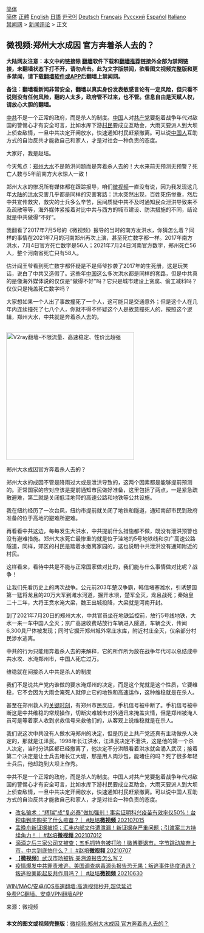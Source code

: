  <!-- 面包屑导航 --> <div class="breadcrumb"><!-- GTranslate: https://gtranslate.io/ -->  <div class="switcher notranslate">  <div class="selected">  <a href="#" onclick="return false;"> 简体</a>  </div>  <div class="option">  <a href="https://www.bannedbook.org" onclick="doGTranslate('zh-CN|zh-CN');jQuery('div.switcher div.selected a').html(jQuery(this).html());return false;" title="简体中文" class="nturl selected"> 简体</a>  <a href="https://www.bannedbook.org/zh-tw/" onclick="doGTranslate('zh-CN|zh-TW');jQuery('div.switcher div.selected a').html(jQuery(this).html());return false;" title="繁體中文" class="nturl"> 正體</a>  <a href="https://www.bannedbook.org/en/" onclick="doGTranslate('zh-CN|en');jQuery('div.switcher div.selected a').html(jQuery(this).html());return false;" title="English" class="nturl"> English</a>  <a href="https://www.bannedbook.org/ja/" onclick="doGTranslate('zh-CN|ja');jQuery('div.switcher div.selected a').html(jQuery(this).html());return false;" title="日本語" class="nturl"> 日語</a>  <a href="https://www.bannedbook.org/ko/" onclick="doGTranslate('zh-CN|ko');jQuery('div.switcher div.selected a').html(jQuery(this).html());return false;" title="한국어" class="nturl"> 한국어</a>  <a href="https://www.bannedbook.org/de/" onclick="doGTranslate('zh-CN|de');jQuery('div.switcher div.selected a').html(jQuery(this).html());return false;" title="Deutsch" class="nturl"> Deutsch</a>  <a href="https://www.bannedbook.org/fr/" onclick="doGTranslate('zh-CN|fr');jQuery('div.switcher div.selected a').html(jQuery(this).html());return false;" title="Français" class="nturl"> Français</a>  <a href="https://www.bannedbook.org/ru/" onclick="doGTranslate('zh-CN|ru');jQuery('div.switcher div.selected a').html(jQuery(this).html());return false;" title="Русский" class="nturl"> Русский</a>  <a href="https://www.bannedbook.org/es/" onclick="doGTranslate('zh-CN|es');jQuery('div.switcher div.selected a').html(jQuery(this).html());return false;" title="Español" class="nturl"> Español</a>  <a href="https://www.bannedbook.org/it/" onclick="doGTranslate('zh-CN|it');jQuery('div.switcher div.selected a').html(jQuery(this).html());return false;" title="Italiano" class="nturl"> Italiano</a>  </div>  </div>      <div class='breadcrumb-sub'><!-- Breadcrumb NavXT 6.3.0 --> <a href="https://www.bannedbook.org/" class="home">禁闻网</a> &gt; <a href="https://www.bannedbook.org/bnews/comments/" class="category">新闻评论</a> &gt; 正文</div></div><h2>微视频:郑州大水成因 官方奔着杀人去的？</h2> <p class="notice"><b>大陆网友注意：本文中的链接除 <a href="https://github.com/bannedbook/fanqiang" >翻墙</a>软件下载和<a href="https://github.com/killgcd/justmysocks/blob/master/README.md">翻墙推荐</a>链接外全部为禁网链接，未翻墙状态下打不开，请勿点击。此为文字版禁闻，欲看图文视频完整版和更多禁闻，请下载<a href="https://github.com/bannedbook/fanqiang">翻墙软件或APP</a>后翻墙上禁闻网。</p><p>备注：翻墙看新闻非常安全，翻墙以真实身份发表敏感言论有一定风险，但只看不说则没有任何风险，翻的人太多，政府管不过来，也不管。信息自由是天赋人权，请放心大胆的翻墙。</b></p>  <div class="entry"> <p id="summary"><a href="https://www.bannedbook.org/bnews/tag/%e4%b8%ad%e5%85%b1/" class="st_tag internal_tag" rel="tag" title="标签 中共 下的日志">中共</a>不是一个正常的政府，而是杀人的制度。<span class='wp_keywordlink_affiliate'><a href="https://www.bannedbook.org/" title="中国" target="_blank">中国</a></span>人对<a href="https://www.bannedbook.org/bnews/tag/%e5%85%b1%e4%ba%a7%e5%85%9a/" class="st_tag internal_tag" rel="tag" title="标签 共产党 下的日志">共产党</a>要抱着战争年代对敌国的警惕心才有安全可言，比如水库下游<a href="https://www.bannedbook.org/bnews/tag/%e6%9d%91%e6%b0%91/" class="st_tag internal_tag" rel="tag" title="标签 村民 下的日志">村民</a>要成立互助会，大雨天要派人到大坝上侦查敌情，一旦中共决定开闸放水，快速通知村民赶紧撤离。可以说<a href="https://www.bannedbook.org/bnews/tag/%e4%b8%ad%e5%9b%bd%e4%ba%ba/" class="st_tag internal_tag" rel="tag" title="标签 中国人 下的日志">中国人</a>互助方式的自治反共才能救自己和家人，才是对社会一种负责的态度。</p> <p>大家好，我是赵培。</p> <p>今天焦点：<a href="https://www.bannedbook.org/bnews/tag/%e9%83%91%e5%b7%9e/" class="st_tag internal_tag" rel="tag" title="标签 郑州 下的日志">郑州</a><a href="https://www.bannedbook.org/bnews/tag/%E5%A4%A7%E6%B0%B4/" class="st_tag internal_tag" rel="tag" title="标签 大水 下的日志">大水</a>不是防洪问题而是奔着杀人去的！大水来前无预测无预警？死亡人数与5年前南方大水惊人一致！</p> <p>郑州大水的惨况所有媒体都在跟踪报导，咱们<a href="https://www.bannedbook.org/bnews/tag/%e5%be%ae%e8%a7%86%e9%a2%91/" class="st_tag internal_tag" rel="tag" title="标签 微视频 下的日志">微视频</a>一直没有说，因为我发现这几年<span class='wp_keywordlink_affiliate'><a href="https://www.bannedbook.org/" title="大陆" target="_blank">大陆</a></span>的<a href="https://www.bannedbook.org/bnews/tag/%e6%b4%aa%e6%b0%b4/" class="st_tag internal_tag" rel="tag" title="标签 洪水 下的日志">洪水</a>灾害几乎都是同样的灾害套路：洪水突然出现，百姓死伤惨重，然后中共宣传救灾，救灾的士兵多么辛苦，民间质疑中共不及时通知民众泄洪导致来不及疏散等等，海外媒体紧接着对比中共与西方的城市建设、防洪措施的不同，结论就是中共做得“不好”。</p> <p>我翻看了2017年7月5号的《微视频》报导的当时的南方发洪水，你猜怎么着？同样的事情在2021年7月的河南郑州再次上演，甚至死亡数字都一样。2017年南方洪水，7月4日官方死亡数字是56人；2021年7月24日河南官方数字，郑州死亡56人，整个河南省死亡只有58人。</p>  <p>估计阎王爷看到死亡数字都怀疑是不是师爷抄袭了2017年的生死册，这是玩笑话，说白了中共又造假了。这些年<a href="https://www.bannedbook.org/bnews/tag/%E4%B8%AD%E5%9B%BD/" class="st_tag internal_tag" rel="tag" title="标签 中国 下的日志">中国</a>这么多次洪水都是同样的套路，但是中共真的是像海外媒体说的仅仅是“做得不好”吗？它只是城市建设上贪腐、偷工减料吗？仅仅只是掩盖死亡数字吗？</p> <p>大家想如果一个人出了事故撞死了一个人，这可能只是交通意外；但是这个人在几年内连续撞死了七八个人，你就不得不怀疑这个人是故意撞死人的，按照这个逻辑，郑州大水，中共就是奔着杀人去的。</p> <p><br/><a href="https://github.com/bannedbook/fanqiang/wiki/V2ray%E6%9C%BA%E5%9C%BA"><img src="https://raw.githubusercontent.com/bannedbook/fanqiang/master/v2ss/images/v2free.jpg" width="336" alt="V2ray翻墙-不限流量、高速稳定、性价比超强"></a><br/></p> <p>郑州大水成因官方奔着杀人去的？</p> <p>郑州大水的成因不管是降雨过大或是泄洪导致的，这两个因素都是能够提前预测的。正常国家的应对应该是提前通知市民做好准备，这里包括了两点，一是紧急疏散避难，第二就是关闭低洼地带的高速公路和地铁等公共设施。</p>  <p>我在纽约经历了一次台风，纽约市提前就关闭了地铁和隧道，通知南部市民到政府准备的位于高地的避难所避难。</p> <p>再看看中共这边，每每发生大洪水，中共提前什么措施都不做，既没有泄洪预警也没有避难措施。郑州大水死亡最惨重的就是位于洼地的5号地铁线和京广高速公路隧道，同样，郊区的村民是踏着水撤离家园的，这也说明中共泄洪没有通知附近的村民。</p> <p>这样看来，看待中共是不能与正常国家做对比的，我们能与什么事情做对比呢？战争！</p> <p>让我们先看历史上的两次战争。公元前203年楚汉争霸，韩信堵塞潍水，引诱楚国第一猛将龙且的20万大军到潍水河道，掘开水坝，楚军全灭，龙且战死；秦始皇二十二年，大将王贲水淹大梁，魏王出城投降，大梁就是河南开封。</p> <p>到了2021年7月20日的郑州大水，中共官员坐在地铁监控前，放行5号线地铁，大水一来一车中国人全灭；京广高速收费站放行车辆进入隧道，车辆全灭，传闻6,300具尸体被发现；同时它掘开郑州城外常庄水库，附近村庄全灭，仅余部分村民涉水逃离。</p>  <p>中共的行为只能用奔着杀人去的来解释，它的所作所为放在战争年代可以总结成中共水攻、水淹郑州市，中国人死亡过万。</p> <p>维稳就在间接杀人中共是杀人的制度</p> <p>我们不是说共产党内谁做的要水淹郑州的决定，而是这个党就是这个性质，它要维稳，它不会因为大雨会淹死人就停止它的地铁和高速运作，这种维稳就是在杀人。</p> <p>甚至在郑州救人的<span class='wp_keywordlink'><a href="https://www.bannedbook.org/forum2/topic151.html" title="关键时刻：李鹏日记" target="_blank">关键时刻</a></span>，有郑州市民反应，手机信号被中断了。手机信号被中断这是中共维稳的常规操作，切断灾难城市对外通讯来掩盖灾情，但是郑州被淹人员可是等着家人收到求救信号来救他们的，从客观上说维稳就是在杀人。</p> <p>我们说这次中共没有人做水淹郑州的决定，但是历史上共产党还真有主动做杀人决定的，那就是江泽民。1998年长江洪水，江泽民决定不泄洪，这是他的第一个杀人决定，当时分洪区都已经撤离了，他决定不分洪眼看着洪水就会涌入武汉；接着第二个决定是让士兵去堵长江大堤，那是用人肉沙包，能堵住的吗？死了很多年轻士兵后，他却跑到大坝上作秀。</p>  <p>中共不是一个正常的政府，而是杀人的制度。中国人对共产党要抱着战争年代对敌国的警惕心才有安全可言，比如水库下游村民要成立互助会，大雨天要派人到大坝上侦查敌情，一旦中共决定开闸放水，快速通知村民赶紧撤离。可以说中国人互助方式的自治反共才能救自己和家人，才是对社会一种负责的态度。</p> <ul class='op-related-articles' title='相关阅读'> <li><a href='https://www.bannedbook.org/bnews/bannedvideo/20210715/1587743.html' target='_blank'>改名骗术：“辉瑞”成“复必泰”做加强剂！事实证明科兴疫苗有效率仅50%！台积电到底购买了什么疫苗？｜ #赵培<b>微视频</b> 202107015</a></li> <li><a href='https://www.bannedbook.org/bnews/bannedvideo/20210712/1585559.html' target='_blank'>孟晚舟新证据被拒；汇丰内部文件遭泄漏！新证据存严重问题；引渡案三方持续角力！｜ #赵培<b>微视频</b> 202107012</a></li> <li><a href='https://www.bannedbook.org/bnews/bannedvideo/20210707/1582313.html' target='_blank'>滴滴之后三家公司又被查；五毛抓特务被打脸！微博要退市，字节跳动放弃上市，中共到底怕什么？｜ #赵培<b>微视频</b> 20210707</a></li> <li><a href='https://www.bannedbook.org/bnews/comments/20210701/1577921.html' target='_blank'>【<b>微视频</b>】武汉市场被拆 美溯源报告怎么写？</a></li> <li><a href='https://www.bannedbook.org/bnews/bannedvideo/20210630/1577535.html' target='_blank'>疫情爆发中共罪责难逃，美国调查病毒源头报告恐无果；叛逃事件热度消退？叛逃投美能起反共作用吗？｜ #赵培<b>微视频</b> 20210630</a></li> </ul> <p class="texttj"> <a href="https://github.com/bannedbook/fanqiang/wiki/V2ray%E6%9C%BA%E5%9C%BA" target="_blank">WIN/MAC/安卓/iOS高速翻墙:高清视频秒开,超低延迟</a><br/> <a href="https://github.com/bannedbook/fanqiang/wiki/%E7%A6%81%E9%97%BB%E7%BD%91%E5%AE%89%E5%8D%93%E7%BF%BB%E5%A2%99%E6%96%B0%E9%97%BBAPP" target="_blank">免费PC翻墙、安卓VPN翻墙APP</a></p><p> 来源：微视频 </p><a name='sharetosocial'></a>  <div style="margin-bottom:5px;padding-bottom:5px;clear:both"> <div id="archive-pix-1" class="banner-ads"> <!-- AuctionX Display platform tag START --> <div id="26318x728x90x621x_ADSLOT2" clicktrack="%%CLICK_URL_ESC%%"></div> <!-- AuctionX Display platform tag END --> </div> <div id="archive-pix-2" class="banner-ads"> <!-- AuctionX Display platform tag START --> <div id="26315x300x250x621x_ADSLOT2" clicktrack="%%CLICK_URL_ESC%%"></div> <!-- AuctionX Display platform tag END --> </div> </div>  <div id="archive-pix-1" class="banner-ads"> <!-- AuctionX Display platform tag START --> <div id="26318x728x90x621x_ADSLOT3" clicktrack="%%CLICK_URL_ESC%%"></div> <!-- AuctionX Display platform tag END --> </div> <div><b>本文的图文或视频完整版</b>：<a href='https://www.bannedbook.org/bnews/comments/20210727/1594787.html'>微视频:郑州大水成因 官方奔着杀人去的？</a></div>  </div><!--END ENTRY--> 